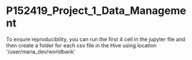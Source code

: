 # P152419_Project_1_Data_Management

To ensure reproducibility, you can run the first 4 cell in the jupyter file and then create a folder for each csv file in the Hive using location '/user/maria_dev/worldbank'
